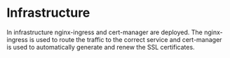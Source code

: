 # Infrastructure

In infrastructure nginx-ingress and cert-manager are deployed. The nginx-ingress is used to route the traffic to the correct service and cert-manager is used to automatically generate and renew the SSL certificates.

